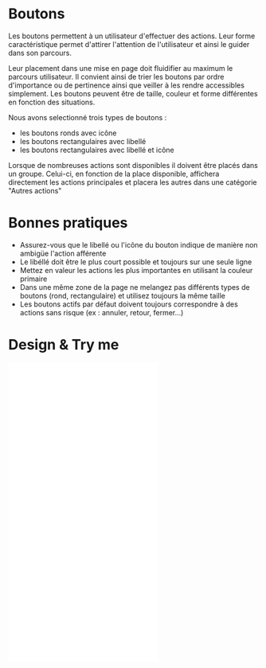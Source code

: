 # Boutons

Les boutons permettent à un utilisateur d'effectuer des actions. Leur forme caractéristique permet d'attirer l'attention de l'utilisateur et ainsi le guider dans son parcours. 

Leur placement dans une mise en page doit fluidifier au maximum le parcours utilisateur. Il convient ainsi de trier les boutons par ordre d'importance ou de pertinence ainsi que veiller à les rendre accessibles simplement.
Les boutons peuvent être de taille, couleur et forme différentes en fonction des situations. 

Nous avons selectionné trois types de boutons : 

 - les boutons ronds avec icône
 - les boutons rectangulaires avec libellé
 - les boutons rectangulaires avec libellé et icône
 
Lorsque de nombreuses actions sont disponibles il doivent être placés dans un groupe. Celui-ci, en fonction de la place disponible, affichera directement les actions principales et placera les autres dans une catégorie "Autres actions" 

# Bonnes pratiques

- Assurez-vous que le libellé ou l'icône du bouton indique de manière non ambigüe l'action afférente
- Le libéllé doit être le plus court possible et toujours sur une seule ligne
- Mettez en valeur les actions les plus importantes en utilisant la couleur primaire
- Dans une même zone de la page ne melangez pas différents types de boutons (rond, rectangulaire) et utilisez toujours la même taille
- Les boutons actifs par défaut doivent toujours correspondre à des actions sans risque (ex : annuler, retour, fermer...)

# Design & Try me

<iframe src="design-system/iframes/molecules/buttons.html" height="600px" scrolling="no" style="border:none;" ></iframe>